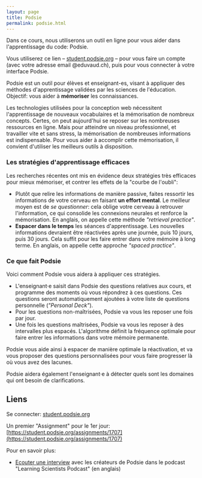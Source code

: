 ```yaml
---
layout: page
title: Podsie
permalink: podsie.html
---
```


Dans ce cours, nous utiliserons un outil en ligne pour vous aider dans l'apprentissage du code: Podsie. 

Vous utiliserez ce lien – [student.podsie.org](https://student.podsie.org/) – pour vous faire un compte (avec votre adresse email @eduvaud.ch), puis pour vous connecter à votre interface Podsie.

Podsie est un outil pour élèves et enseignant-es, visant à appliquer des méthodes d'apprentissage validées par les sciences de l'éducation. Objectif: vous aider à **mémoriser** les connaissances.

Les technologies utilisées pour la conception web nécessitent l'apprentissage de nouveaux vocabulaires et la mémorisation de nombreux concepts. Certes, on peut aujourd'hui se reposer sur les nombreuses ressources en ligne. Mais pour atteindre un niveau professionnel, et travailler vite et sans stress, la mémorisation de nombreuses informations est indispensable. Pour vous aider à accomplir cette mémorisation, il convient d'utiliser les meilleurs outils à disposition.

### Les stratégies d'apprentissage efficaces

Les recherches récentes ont mis en évidence deux stratégies très efficaces pour mieux mémoriser, et contrer les effets de la "courbe de l'oubli":

- Plutôt que relire les informations de manière passive, faites ressortir les informations de votre cerveau en faisant **un effort mental**. Le meilleur moyen est de *se questionner*: cela oblige votre cerveau à retrouver l'information, ce qui consolide les connexions neurales et renforce la mémorisation. En anglais, on appelle cette méthode *"retrieval practice"*.
- **Espacer dans le temps** les séances d'apprentissage. Les nouvelles informations devraient être réactivées après une journée, puis 10 jours, puis 30 jours. Cela suffit pour les faire entrer dans votre mémoire à long terme. En anglais, on appelle cette approche *"spaced practice"*.

### Ce que fait Podsie

Voici comment Podsie vous aidera à appliquer ces stratégies.

- L'enseignant·e saisit dans Podsie des questions relatives aux cours, et programme des moments où vous répondrez à ces questions. Ces questions seront automatiquement ajoutées à votre liste de questions personnelle (*"Personal Deck"*).
- Pour les questions non-maîtrisées, Podsie va vous les reposer une fois par jour.
- Une fois les questions maîtrisées, Podsie va vous les reposer à des intervalles plus espacés. L'algorithme définit la fréquence optimale pour faire entrer les informations dans votre mémoire permanente.

Podsie vous aide ainsi à espacer de manière optimale la réactivation, et va vous proposer des questions personnalisées pour vous faire progresser là où vous avez des lacunes.

Podsie aidera également l'enseignant·e à détecter quels sont les domaines qui ont besoin de clarifications.

## Liens

Se connecter: [student.podsie.org](https://student.podsie.org/)

Un premier "Assignment" pour le 1er jour: [https://student.podsie.org/assignments/1707](https://student.podsie.org/assignments/1707)

Pour en savoir plus:

- [Ecouter une interview](https://www.learningscientists.org/learning-scientists-podcast/2021/2/25/episode-54-an-interview-with-the-co-founders-of-podsie) avec les créateurs de Podsie dans le podcast "Learning Scientists Podcast" (en anglais)
